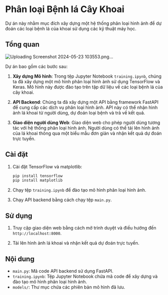# Phân loại Bệnh lá Cây Khoai

Dự án này nhằm mục đích xây dựng một hệ thống phân loại hình ảnh để dự đoán các loại bệnh lá của khoai sử dụng các kỹ thuật máy học.

## Tổng quan

![Uploading Screenshot 2024-05-23 103553.png…]()


Dự án bao gồm các bước sau:

1. **Xây dựng Mô hình**: Trong tệp Jupyter Notebook `training.ipynb`, chúng ta đã xây dựng một mô hình phân loại hình ảnh sử dụng TensorFlow và Keras. Mô hình này được đào tạo trên tập dữ liệu về các loại bệnh lá của cây khoai.

2. **API Backend**: Chúng ta đã xây dựng một API bằng framework FastAPI để cung cấp các dịch vụ phân loại hình ảnh. API này có thể nhận hình ảnh lá khoai từ người dùng, dự đoán loại bệnh và trả về kết quả.

3. **Giao diện người dùng Web**: Giao diện web cho phép người dùng tương tác với hệ thống phân loại hình ảnh. Người dùng có thể tải lên hình ảnh của lá khoai thông qua một biểu mẫu đơn giản và nhận kết quả dự đoán trực tuyến.

## Cài đặt

1. Cài đặt TensorFlow và matplotlib:

    ```bash
    pip install tensorflow
    pip install matplotlib
    ```

2. Chạy tệp `training.ipynb` để đào tạo mô hình phân loại hình ảnh.

3. Chạy API backend bằng cách chạy tệp `main.py`.

## Sử dụng

1. Truy cập giao diện web bằng cách mở trình duyệt và điều hướng đến `http://localhost:8000`.

2. Tải lên hình ảnh lá khoai và nhận kết quả dự đoán trực tuyến.

## Nội dung

- `main.py`: Mã code API backend sử dụng FastAPI.
- `training.ipynb`: Tệp Jupyter Notebook chứa mã code để xây dựng và đào tạo mô hình phân loại hình ảnh.
- `models/`: Thư mục chứa các phiên bản mô hình đã lưu.


